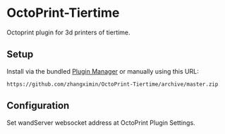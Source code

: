 # OctoPrint-Tiertime

Octoprint plugin for 3d printers of tiertime.

## Setup

Install via the bundled [Plugin Manager](https://docs.octoprint.org/en/master/bundledplugins/pluginmanager.html)
or manually using this URL:

    https://github.com/zhangximin/OctoPrint-Tiertime/archive/master.zip


## Configuration

Set wandServer websocket address at OctoPrint Plugin Settings.
